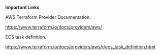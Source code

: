 **Important Links**

AWS Terraform Provider Documentation.

https://www.terraform.io/docs/providers/aws/

ECS task definition.

https://www.terraform.io/docs/providers/aws/r/ecs_task_definition.html